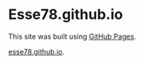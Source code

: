 # Esse78.github.io
This site was built using [GitHub Pages](https://pages.github.com/).

[esse78.github.io](esse78.github.io).

